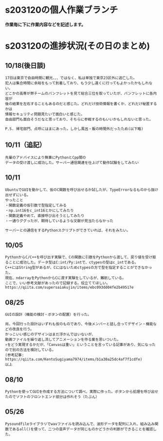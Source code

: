 # s203120の個人作業ブランチ
**作業毎に下に作業内容などを記述します。**
# s203120の進捗状況(その日のまとめ)

## 10/18(後日談)
    17日は東京で自由時間に観光、、、ではなく、私は単独で東京23区外に逃亡した。
    犯人は集合時間に余裕をもって到着しており、もう少し遠くに行ってもよかったかもしれない。
    どこかの高専が弊チームのパンフレットを見て総合三位を取っていたが、パンフレットに各内容が
    後の結果を左右することもあるのだと感じた。どれだけ技術情報を書くか、どれだけ秘匿するかは
    情報セキュリティ問題見たいで面白いと感じた。
    自由部門も面白そうだなと思っており、そちらに参戦するのもいいかもしれないと思った。

    P.S. 帰宅部門、点呼にはまにあった。しかし風呂・飯の時間外だったため(以下略)

## 10/11（追記）
    先輩のアドバイスにより無事にPythonとCpp間の
    データの受け渡しに成功した。サーバー通信関連を仕上げて動作試験をしてみたい

## 10/11
    UbuntuでGUIを動かして、仮のC関数を呼び出せるか試したが、TypeErrorなるものから抜け出せずにいる。
    やったこと
    ・関数定義の仮引数で型指定してみる
    ・np.int16をc_int16とかにしてみたり
    ・関数定義やめて、直接呼び出そうとしてみたり
    ・一通りググったが、期待しているような文献が見当たらなかった

    サーバーとの通信をするPythonスクリプトができていれば、それをみたい。

## 10/05
    PythonからC/C++を呼び出す実験で、Cの関数に引数をPythonから渡して、戻り値を受け取ることに成功した。データ型はC:int/Py:intで、ctypesの型はc_intである。
    C++にはString型があるが、Cにはないためctypesの方で型を指定することができなかった。
    現在、ndarrayをPythonからCに渡す実験をしているが、難航している。
    ここで、いい参考文献があったので記録する。役立ててほしい。
    https://qiita.com/supersaiakujin/items/ebc093dd04fe2b49517e

## 08/25
    GUIの設計（機能の検討・ボタンの配置）を行った。

    尚、今回行った設計はいずれも仮のものであり、今後メンバーと話し合ってデザイン・機能などの改良を行う。  
    かっこいい感じのデザインはまだ浮かんではいないが、
    動画ファイルを繰り返し流してアニメーションを作る案を思いついた。
    ↑をどう実現するかだが、「Canvasは重い」ということを言っている記事があり、気になったので別の方法を検討している。
    (参考記事: https://qiita.com/KentoSugiyama7974/items/b1a30a25dc4af7f1cdfe)
    以上
## 08/10
    Pythonを使ってGUIを作成する方法について調べ、実際に作った。ボタンから処理を呼び出せたのでソフトのフロントエンド部分は作れそう（たぶん）

## 05/26
    Pysoundfileライブラリでwavファイルを読み込んで、波形データを配列に入れ、組み込み関数であるall()を使って、二つの音声データが同じものかどうかの判断ができることを確認した。
